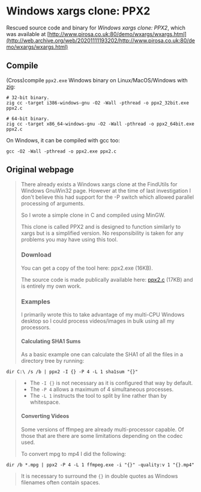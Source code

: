 # Windows xargs clone: PPX2

Rescued source code and binary for *Windows xargs clone: PPX2*, which
was available at
[http://www.pirosa.co.uk:80/demo/wxargs/wxargs.html](http://web.archive.org/web/20201111193202/http://www.pirosa.co.uk:80/demo/wxargs/wxargs.html)

## Compile

(Cross)compile `ppx2.exe` Windows binary on Linux/MacOS/Windows with [zig](https://ziglang.org):

```
# 32-bit binary.
zig cc -target i386-windows-gnu -O2 -Wall -pthread -o ppx2_32bit.exe ppx2.c

# 64-bit binary.
zig cc -target x86_64-windows-gnu -O2 -Wall -pthread -o ppx2_64bit.exe ppx2.c
```

On Windows, it can be compiled with gcc too:
```
gcc -O2 -Wall -pthread -o ppx2.exe ppx2.c
```


## Original webpage

> There already exists a Windows xargs clone at the FindUtils for Windows GnuWin32 page.
> However at the time of last investigation I don't believe this had support for the -P <n> switch which allowed parallel processing of arguments.
>
> So I wrote a simple clone in C and compiled using MinGW.
>
> This clone is called PPX2 and is designed to function similarly to xargs but is a simplified version. No responsibility is taken for any problems you may have using this tool.
>
>
> ### Download
>
> You can get a copy of the tool here: ppx2.exe (16KB).
>
> The source code is made publically available here: [ppx2.c](http://web.archive.org/web/20200106135502/http://www.pirosa.co.uk:80/demo/wxargs/ppx2.c) (17KB) and is entirely my own work.
>
>
> ### Examples
>
> I primarily wrote this to take advantage of my multi-CPU Windows desktop so I could process videos/images in bulk using all my processors.
>
> #### Calculating SHA1 Sums
>
> As a basic example one can calculate the SHA1 of all the files in a directory tree by running:
>
```
dir C:\ /s /b | ppx2 -I {} -P 4 -L 1 sha1sum "{}"
```
>
>  - The `-I {}` is not necessary as it is configured that way by default.
>  - The `-P 4` allows a maximum of 4 simultaneous processes.
>  - The `-L 1` instructs the tool to split by line rather than by whitespace.
>
>
> #### Converting Videos
>
> Some versions of ffmpeg are already multi-processor capable. Of those that are there are some limitations depending on the codec used.
>
> To convert mpg to mp4 I did the following:
>
```
dir /b *.mpg | ppx2 -P 4 -L 1 ffmpeg.exe -i "{}" -quality:v 1 "{}.mp4"
```
>
> It is necessary to surround the `{}` in double quotes as Windows filenames often contain spaces.
>
